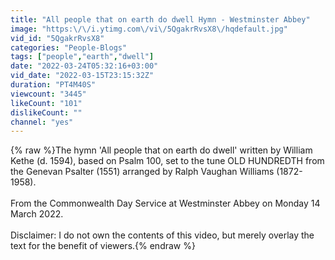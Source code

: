 ```yaml
---
title: "All people that on earth do dwell Hymn - Westminster Abbey"
image: "https:\/\/i.ytimg.com\/vi\/5QgakrRvsX8\/hqdefault.jpg"
vid_id: "5QgakrRvsX8"
categories: "People-Blogs"
tags: ["people","earth","dwell"]
date: "2022-03-24T05:32:16+03:00"
vid_date: "2022-03-15T23:15:32Z"
duration: "PT4M40S"
viewcount: "3445"
likeCount: "101"
dislikeCount: ""
channel: "yes"
---
```

{% raw %}The hymn 'All people that on earth do dwell' written by William Kethe (d. 1594), based on Psalm 100, set to the tune OLD HUNDREDTH from the Genevan Psalter (1551) arranged by Ralph Vaughan Williams (1872-1958).<br /><br />From the Commonwealth Day Service at Westminster Abbey on Monday 14 March 2022. <br /><br />Disclaimer: I do not own the contents of this video, but merely overlay the text for the benefit of viewers.{% endraw %}
